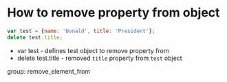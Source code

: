 # How to remove property from object

```javascript
var test = {name: 'Donald', title: 'President'};
delete test.title;
```

- var test - defines test object to remove property from
- delete test.title - removed ```title``` property from ```test``` object

group: remove_element_from
